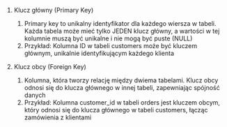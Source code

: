 
1. Klucz główny (Primary Key)
	1. Primary key to unikalny identyfikator dla każdego wiersza w tabeli. Każda tabela może mieć tylko JEDEN klucz główny, a wartości w tej kolumnie muszą być unikalne i nie mogą być puste (NULL)
	2. Przykład: Kolumna ID w tabeli customers może być kluczem głównym, unikalnie identyfikującym każdego klienta

2. Klucz obcy (Foreign Key)
	1. Kolumna, która tworzy relację między dwiema tabelami. Klucz obcy odnosi się do klucza głównego w innej tabeli, zapewniając spójność danych
	2. Przykład: Kolumna customer_id w tabeli orders jest kluczem obcym, który odnosi się do klucza głównego w tabeli customers, łącząc zamówienia z klientami